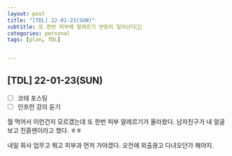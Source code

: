 ```yaml
---
layout: post
title: "[TDL] 22-01-23(SUN)"
subtitle: 또 한번 피부에 알레르기 반응이 일어난다😵‍💫
categories: personal
tags: [plan, TDL]


---
```




## [TDL] 22-01-23(SUN)

- [ ] 코테 포스팅
- [ ] 인프런 강의 듣기

뭘 먹어서 이런건지 모르겠는데 또 한번 피부 알레르기가 올라왔다. 남자친구가 내 얼굴 보고 진흙맨이라고 했다. ㅎㅎ

내일 회사 업무고 뭐고 피부과 먼저 가야겠다. 오전에 외출끊고 다녀오던가 해야지.